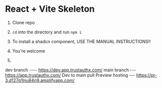 # React + Vite Skeleton

1. Clone repo
2. `cd` into the directory and run `npm i`
3. To install a shadcn component, USE THE MANUAL INSTRUCTIONS!!
4. You're welcome

5. 
dev branch ---- https://dev.app.trustauthx.com/
main branch ---  https://app.trustauthx.com/
Dev to main pull Preview hosting ---  https://pr-3.d127q1lnu84n9.amplifyapp.com/
